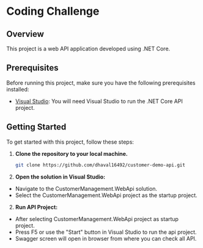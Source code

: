 # Coding Challenge

## Overview

This project is a web API application developed using .NET Core.

## Prerequisites

Before running this project, make sure you have the following prerequisites installed:

- [Visual Studio](https://visualstudio.microsoft.com/): You will need Visual Studio to run the .NET Core API project.

## Getting Started

To get started with this project, follow these steps:

1. **Clone the repository to your local machine.**

   ```bash
   git clone https://github.com/dhaval16492/customer-demo-api.git

2. **Open the solution in Visual Studio:**

  - Navigate to the CustomerManagement.WebApi solution.
  - Select the CustomerManagement.WebApi project as the startup project.
 
2. **Run API Project:**

  - After selecting CustomerManagement.WebApi project as startup project. 
  - Press F5 or use the "Start" button in Visual Studio to run the api project.
  - Swagger screen will open in browser from where you can check all API.

